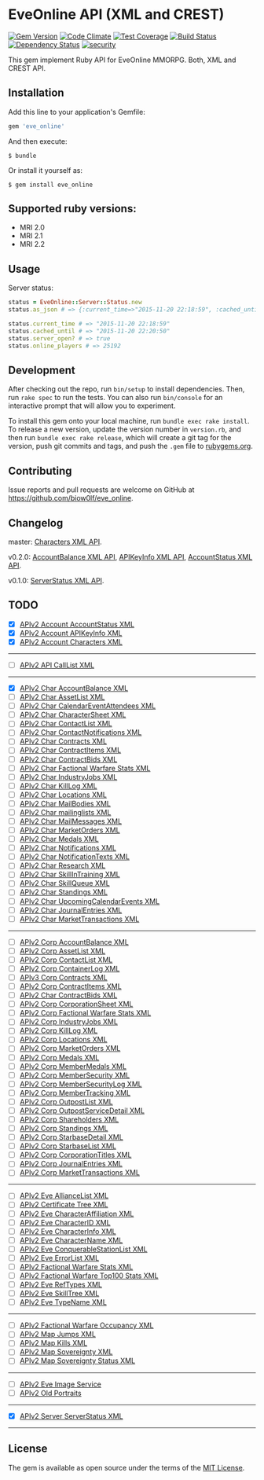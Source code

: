 # EveOnline API (XML and CREST)

[![Gem Version](https://badge.fury.io/rb/eve_online.svg)](https://badge.fury.io/rb/eve_online)
[![Code Climate](https://codeclimate.com/github/biow0lf/eve_online/badges/gpa.svg)](https://codeclimate.com/github/biow0lf/eve_online)
[![Test Coverage](https://codeclimate.com/github/biow0lf/eve_online/badges/coverage.svg)](https://codeclimate.com/github/biow0lf/eve_online/coverage)
[![Build Status](https://travis-ci.org/biow0lf/eve_online.svg?branch=master)](https://travis-ci.org/biow0lf/eve_online)
[![Dependency Status](https://gemnasium.com/biow0lf/eve_online.svg)](https://gemnasium.com/biow0lf/eve_online)
[![security](https://hakiri.io/github/biow0lf/eve_online/master.svg)](https://hakiri.io/github/biow0lf/eve_online/master)

This gem implement Ruby API for EveOnline MMORPG. Both, XML and CREST API.

## Installation

Add this line to your application's Gemfile:

```ruby
gem 'eve_online'
```

And then execute:

    $ bundle

Or install it yourself as:

    $ gem install eve_online

## Supported ruby versions:

 * MRI 2.0
 * MRI 2.1
 * MRI 2.2

## Usage

Server status:
```ruby
status = EveOnline::Server::Status.new
status.as_json # => {:current_time=>"2015-11-20 22:18:59", :cached_until=>"2015-11-20 22:20:50", :server_open=>true, :online_players=>25192}

status.current_time # => "2015-11-20 22:18:59"
status.cached_until # => "2015-11-20 22:20:50"
status.server_open? # => true
status.online_players # => 25192
```

## Development

After checking out the repo, run `bin/setup` to install dependencies. Then, run `rake spec` to run the tests. You can also run `bin/console` for an interactive prompt that will allow you to experiment.

To install this gem onto your local machine, run `bundle exec rake install`. To release a new version, update the version number in `version.rb`, and then run `bundle exec rake release`, which will create a git tag for the version, push git commits and tags, and push the `.gem` file to [rubygems.org](https://rubygems.org).

## Contributing

Issue reports and pull requests are welcome on GitHub at https://github.com/biow0lf/eve_online.

## Changelog

master: [Characters XML API](http://wiki.eve-id.net/APIv2_Account_Characters_XML).

v0.2.0: [AccountBalance XML API](http://wiki.eve-id.net/APIv2_Char_AccountBalance_XML), [APIKeyInfo XML API](http://wiki.eve-id.net/APIv2_Account_APIKeyInfo_XML), [AccountStatus XML API](http://wiki.eve-id.net/APIv2_Account_AccountStatus_XML).

v0.1.0: [ServerStatus XML API](http://wiki.eve-id.net/APIv2_Server_ServerStatus_XML).

## TODO

- [x] [APIv2 Account AccountStatus XML](http://wiki.eve-id.net/APIv2_Account_AccountStatus_XML)
- [x] [APIv2 Account APIKeyInfo XML](http://wiki.eve-id.net/APIv2_Account_APIKeyInfo_XML)
- [x] [APIv2 Account Characters XML](http://wiki.eve-id.net/APIv2_Account_Characters_XML)

----

- [ ] [APIv2 API CallList XML](http://wiki.eve-id.net/APIv2_API_CallList_XML)

----

- [x] [APIv2 Char AccountBalance XML](http://wiki.eve-id.net/APIv2_Char_AccountBalance_XML)
- [ ] [APIv2 Char AssetList XML](http://wiki.eve-id.net/APIv2_Char_AssetList_XML)
- [ ] [APIv2 Char CalendarEventAttendees XML](http://wiki.eve-id.net/APIv2_Char_CalendarEventAttendees_XML)
- [ ] [APIv2 Char CharacterSheet XML](http://wiki.eve-id.net/APIv2_Char_CharacterSheet_XML)
- [ ] [APIv2 Char ContactList XML](http://wiki.eve-id.net/APIv2_Char_ContactList_XML)
- [ ] [APIv2 Char ContactNotifications XML](http://wiki.eve-id.net/APIv2_Char_ContactNotifications_XML)
- [ ] [APIv2 Char Contracts XML](http://wiki.eve-id.net/APIv2_Char_Contracts_XML)
- [ ] [APIv2 Char ContractItems XML](http://wiki.eve-id.net/APIv2_Char_ContractItems_XML)
- [ ] [APIv2 Char ContractBids XML](http://wiki.eve-id.net/APIv2_Char_ContractBids_XML)
- [ ] [APIv2 Char Factional Warfare Stats XML](http://wiki.eve-id.net/APIv2_Char_Factional_Warfare_Stats_XML)
- [ ] [APIv2 Char IndustryJobs XML](http://wiki.eve-id.net/APIv2_Char_IndustryJobs_XML)
- [ ] [APIv2 Char KillLog XML](http://wiki.eve-id.net/APIv2_Char_KillLog_XML)
- [ ] [APIv2 Char Locations XML](http://wiki.eve-id.net/APIv2_Char_Locations_XML)
- [ ] [APIv2 Char MailBodies XML](http://wiki.eve-id.net/APIv2_Char_MailBodies_XML)
- [ ] [APIv2 Char mailinglists XML](http://wiki.eve-id.net/APIv2_Char_mailinglists_XML)
- [ ] [APIv2 Char MailMessages XML](http://wiki.eve-id.net/APIv2_Char_MailMessages_XML)
- [ ] [APIv2 Char MarketOrders XML](http://wiki.eve-id.net/APIv2_Char_MarketOrders_XML)
- [ ] [APIv2 Char Medals XML](http://wiki.eve-id.net/APIv2_Char_Medals_XML)
- [ ] [APIv2 Char Notifications XML](http://wiki.eve-id.net/APIv2_Char_Notifications_XML)
- [ ] [APIv2 Char NotificationTexts XML](http://wiki.eve-id.net/APIv2_Char_NotificationTexts_XML)
- [ ] [APIv2 Char Research XML](http://wiki.eve-id.net/APIv2_Char_Research_XML)
- [ ] [APIv2 Char SkillInTraining XML](http://wiki.eve-id.net/APIv2_Char_SkillInTraining_XML)
- [ ] [APIv2 Char SkillQueue XML](http://wiki.eve-id.net/APIv2_Char_SkillQueue_XML)
- [ ] [APIv2 Char Standings XML](http://wiki.eve-id.net/APIv2_Char_Standings_XML)
- [ ] [APIv2 Char UpcomingCalendarEvents XML](http://wiki.eve-id.net/APIv2Char_UpcomingCalendarEvents_XML)
- [ ] [APIv2 Char JournalEntries XML](http://wiki.eve-id.net/APIv2_Char_JournalEntries_XML)
- [ ] [APIv2 Char MarketTransactions XML](http://wiki.eve-id.net/APIv2_Char_MarketTransactions_XML)

----

- [ ] [APIv2 Corp AccountBalance XML](http://wiki.eve-id.net/APIv2_Corp_AccountBalance_XML)
- [ ] [APIv2 Corp AssetList XML](http://wiki.eve-id.net/APIv2_Corp_AssetList_XML)
- [ ] [APIv2 Corp ContactList XML](http://wiki.eve-id.net/APIv2_Corp_ContactList_XML)
- [ ] [APIv2 Corp ContainerLog XML](http://wiki.eve-id.net/APIv2_Corp_ContainerLog_XML)
- [ ] [APIv3 Corp Contracts XML](http://wiki.eve-id.net/APIv3_Corp_Contracts_XML)
- [ ] [APIv2 Corp ContractItems XML](http://wiki.eve-id.net/APIv2_Corp_ContractItems_XML)
- [ ] [APIv2 Char ContractBids XML](http://wiki.eve-id.net/APIv2_Char_ContractBids_XML)
- [ ] [APIv2 Corp CorporationSheet XML](http://wiki.eve-id.net/APIv2_Corp_CorporationSheet_XML)
- [ ] [APIv2 Corp Factional Warfare Stats XML](http://wiki.eve-id.net/APIv2_Corp_Factional_Warfare_Stats_XML)
- [ ] [APIv2 Corp IndustryJobs XML](http://wiki.eve-id.net/APIv2_Corp_IndustryJobs_XML)
- [ ] [APIv2 Corp KillLog XML](http://wiki.eve-id.net/APIv2_Corp_KillLog_XML)
- [ ] [APIv2 Corp Locations XML](http://wiki.eve-id.net/APIv2_Corp_Locations_XML)
- [ ] [APIv2 Corp MarketOrders XML](http://wiki.eve-id.net/APIv2_Corp_MarketOrders_XML)
- [ ] [APIv2 Corp Medals XML](http://wiki.eve-id.net/APIv2_Corp_Medals_XML)
- [ ] [APIv2 Corp MemberMedals XML](http://wiki.eve-id.net/APIv2_Corp_MemberMedals_XML)
- [ ] [APIv2 Corp MemberSecurity XML](http://wiki.eve-id.net/APIv2_Corp_MemberSecurity_XML)
- [ ] [APIv2 Corp MemberSecurityLog XML](http://wiki.eve-id.net/APIv2_Corp_MemberSecurityLog_XML)
- [ ] [APIv2 Corp MemberTracking XML](http://wiki.eve-id.net/APIv2_Corp_MemberTracking_XML)
- [ ] [APIv2 Corp OutpostList XML](http://wiki.eve-id.net/APIv2_Corp_OutpostList_XML)
- [ ] [APIv2 Corp OutpostServiceDetail XML](http://wiki.eve-id.net/APIv2_Corp_OutpostServiceDetail_XML)
- [ ] [APIv2 Corp Shareholders XML](http://wiki.eve-id.net/APIv2_Corp_Shareholders_XML)
- [ ] [APIv2 Corp Standings XML](http://wiki.eve-id.net/APIv2_Corp_Standings_XML)
- [ ] [APIv2 Corp StarbaseDetail XML](http://wiki.eve-id.net/APIv2_Corp_StarbaseDetail_XML)
- [ ] [APIv2 Corp StarbaseList XML](http://wiki.eve-id.net/APIv2_Corp_StarbaseList_XML)
- [ ] [APIv2 Corp CorporationTitles XML](http://wiki.eve-id.net/APIv2_Corp_CorporationTitles_XML)
- [ ] [APIv2 Corp JournalEntries XML](http://wiki.eve-id.net/APIv2_Corp_JournalEntries_XML)
- [ ] [APIv2 Corp MarketTransactions XML](http://wiki.eve-id.net/APIv2_Corp_MarketTransactions_XML)

----

- [ ] [APIv2 Eve AllianceList XML](http://wiki.eve-id.net/APIv2_Eve_AllianceList_XML)
- [ ] [APIv2 Certificate Tree XML](http://wiki.eve-id.net/APIv2_Certificate_Tree_XML)
- [ ] [APIv2 Eve CharacterAffiliation XML](http://wiki.eve-id.net/APIv2_Page_Index?title=APIv2_Eve_CharacterAffiliation_XML&action=edit&redlink=1)
- [ ] [APIv2 Eve CharacterID XML](http://wiki.eve-id.net/APIv2_Eve_CharacterID_XML)
- [ ] [APIv2 Eve CharacterInfo XML](http://wiki.eve-id.net/APIv2_Eve_CharacterInfo_XML)
- [ ] [APIv2 Eve CharacterName XML](http://wiki.eve-id.net/APIv2_Eve_CharacterName_XML)
- [ ] [APIv2 Eve ConquerableStationList XML](http://wiki.eve-id.net/APIv2_Eve_ConquerableStationList_XML)
- [ ] [APIv2 Eve ErrorList XML](http://wiki.eve-id.net/APIv2_Eve_ErrorList_XML)
- [ ] [APIv2 Factional Warfare Stats XML](http://wiki.eve-id.net/APIv2_Factional_Warfare_Stats_XML)
- [ ] [APIv2 Factional Warfare Top100 Stats XML](http://wiki.eve-id.net/APIv2_Factional_Warfare_Top100_Stats_XML)
- [ ] [APIv2 Eve RefTypes XML](http://wiki.eve-id.net/APIv2_Eve_RefTypes_XML)
- [ ] [APIv2 Eve SkillTree XML](http://wiki.eve-id.net/APIv2_Eve_SkillTree_XML)
- [ ] [APIv2 Eve TypeName XML](http://wiki.eve-id.net/APIv2_Eve_TypeName_XML)

----

- [ ] [APIv2 Factional Warfare Occupancy XML](http://wiki.eve-id.net/APIv2_Factional_Warfare_Occupancy_XML)
- [ ] [APIv2 Map Jumps XML](http://wiki.eve-id.net/APIv2_Map_Jumps_XML)
- [ ] [APIv2 Map Kills XML](http://wiki.eve-id.net/APIv2_Map_Kills_XML)
- [ ] [APIv2 Map Sovereignty XML](http://wiki.eve-id.net/APIv2_Map_Sovereignty_XML)
- [ ] [APIv2 Map Sovereignty Status XML](http://wiki.eve-id.net/APIv2_Map_Sovereignty_Status_XML)

----

- [ ] [APIv2 Eve Image Service](http://wiki.eve-id.net/APIv2_Eve_Image_Service)
- [ ] [APIv2 Old Portraits](http://wiki.eve-id.net/APIv2_Old_Portraits)

----

- [x] [APIv2 Server ServerStatus XML](http://wiki.eve-id.net/APIv2_Server_ServerStatus_XML)

----


## License

The gem is available as open source under the terms of the [MIT License](http://opensource.org/licenses/MIT).

